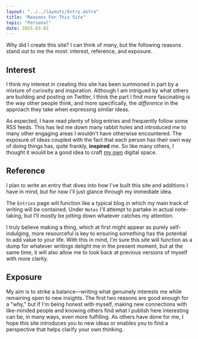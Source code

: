 ```yaml
---
layout: "../../layouts/Entry.astro"
title: "Reasons For This Site"
topic: "Personal"
date: 2025-03-02
---
```


Why did I create this site? I can think of many, but the following reasons stand out to me the most: interest, reference, and exposure.

## Interest

I think my interest in creating this site has been summoned in part by a mixture of curiosity and inspiration. Although I am intrigued by what others are building and posting on Twitter, I think the part I find more fascinating is the way other people think, and more specifically, the _difference_ in the approach they take when expressing similar ideas.

As expected, I have read plenty of blog entries and frequently follow some RSS feeds. This has led me down many rabbit holes and introduced me to many other engaging areas I wouldn't have otherwise encountered. The exposure of ideas coupled with the fact that each person has their own way of doing things has, quite frankly, **inspired** me. So like many others, I thought it would be a good idea to craft [my own](https://paulgraham.com/own.html) digital space.

## Reference

<div class="side-note">
    <p>I plan to write an entry that dives into how I've built this site and additions I have in mind, but for now I'll just glance through my immediate idea.</p>
</div>

The `Entries` page will function like a typical blog in which my main track of writing will be contained. Under `Notes` I'll attempt to partake in actual note-taking, but I'll mostly be jotting down whatever catches my attention.

I truly believe making a thing, which at first might appear as purely self-indulging, more resourceful is key to ensuring something has the potential to add value to your life. With this in mind, I'm sure this site will function as a dump for whatever writings delight me in the present moment, but at the same time, it will also allow me to look back at previous versions of myself with more clarity.

## Exposure

My aim is to strike a balance—writing what genuinely interests me while remaining open to new insights. The first two reasons are good enough for a "why," but if I'm being honest with myself, making new connections with like-minded people and knowing others find what I publish here interesting can be, in many ways, even more fulfilling. As others have done for me, I hope this site introduces you to new ideas or enables you to find a perspective that helps clarify your own thinking.

